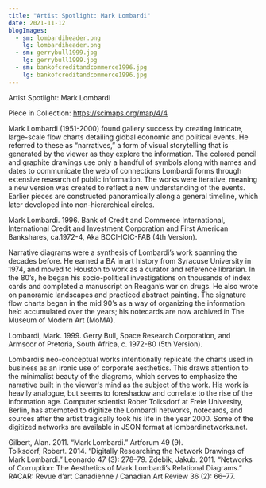 ```yaml
---
title: "Artist Spotlight: Mark Lombardi"
date: 2021-11-12
blogImages:
  - sm: lombardiheader.png
    lg: lombardiheader.png
  - sm: gerrybull1999.jpg
    lg: gerrybull1999.jpg
  - sm: bankofcreditandcommerce1996.jpg
    lg: bankofcreditandcommerce1996.jpg
---
```

Artist Spotlight: Mark Lombardi

Piece in Collection: https://scimaps.org/map/4/4  

Mark Lombardi (1951-2000) found gallery success by creating intricate, large-scale flow charts detailing global economic and political events. He referred to these as “narratives,” a form of visual storytelling that is generated by the viewer as they explore the information. The colored pencil and graphite drawings use only a handful of symbols along with names and dates to communicate the web of connections Lombardi forms through extensive research of public information. The works were iterative, meaning a new version was created to reflect a new understanding of the events. Earlier pieces are constructed panoramically along a general timeline, which later developed into non-hierarchical circles. 

Mark Lombardi. 1996. Bank of Credit and Commerce International, International Credit and Investment Corporation and First American Bankshares, ca.1972-4, Aka BCCI-ICIC-FAB (4th Version). 

Narrative diagrams were a synthesis of Lombardi’s work spanning the decades before. He earned a BA in art history from Syracuse University in 1974, and moved to Houston to work as a curator and reference librarian. In the 80’s, he began his socio-political investigations on thousands of index cards and completed a manuscript on Reagan’s war on drugs. He also wrote on panoramic landscapes and practiced abstract painting. The signature flow charts began in the mid 90’s as a way of organizing the information he’d accumulated over the years; his notecards are now archived in The Museum of Modern Art (MoMA).   

Lombardi, Mark. 1999. Gerry Bull, Space Research Corporation, and Armscor of Pretoria, South Africa, c. 1972-80 (5th Version). 

Lombardi’s neo-conceptual works intentionally replicate the charts used in business as an ironic use of corporate aesthetics. This draws attention to the minimalist beauty of the diagrams, which serves to emphasize the narrative built in the viewer's mind as the subject of the work. His work is heavily analogue, but seems to foreshadow and correlate to the rise of the information age. Computer scientist Rober Tolksdorf at Freie University, Berlin, has attempted to digitize the Lombardi networks, notecards, and sources after the artist tragically took his life in the year 2000. Some of the digitized networks are available in JSON format at lombardinetworks.net.  

Gilbert, Alan. 2011. “Mark Lombardi.” Artforum 49 (9).\
Tolksdorf, Robert. 2014. “Digitally Researching the Network Drawings of Mark Lombardi.” Leonardo 47 (3): 278–79.
Zdebik, Jakub. 2011. “Networks of Corruption: The Aesthetics of Mark Lombardi’s Relational Diagrams.” RACAR: Revue d’art Canadienne / Canadian Art Review 36 (2): 66–77.
